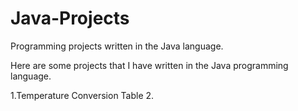 # Java-Projects
Programming projects written in the Java language.

Here are some projects that I have written in the Java programming language.

1.Temperature Conversion Table
2.

